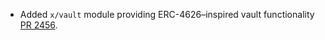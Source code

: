 * Added `x/vault` module providing ERC-4626–inspired vault functionality [PR 2456](https://github.com/provenance-io/provenance/pull/2456).
